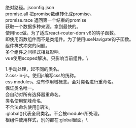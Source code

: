 绝对路径。jsconfig.json\
promise.all 把promise数组转化成promise。\
promise.race 返回第一个结束的promise\
获取一个数据多种来源。拿到最快的。\
使用hoc做。为了适应react-router-dom v6的钩子函数。\
即使用函数组件而不是类组件。为了使用useNavigate钩子函数。\
组件样式冲突的问题。\
多个组件之间样式相互影响.\
vue使用scoped解决。只影响当前组件。\

1.手动处理，起不同的类名。\
2.css-in-js。使用js编写css的统称。\
css modules。没有作用域概念。会对类名进行重命名。\
保证类名唯一。\
会自动对所有选择器重命名。\
类名使用驼峰命名.\
不合法命名使用[]语法。\
:global()代表全局类名。不会被moduler所处理。\
根组件使用样式，别的都在:global里面。\







